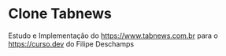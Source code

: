 # Clone Tabnews

Estudo e Implementação do https://www.tabnews.com.br para o https://curso.dev do Filipe Deschamps
